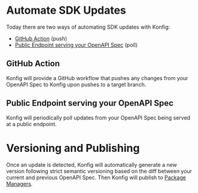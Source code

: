 # Automate SDK Updates

Today there are two ways of automating SDK updates with Konfig:

- [GitHub Action](automate-sdk-updates#github-action) (push)
- [Public Endpoint serving your OpenAPI Spec](automate-sdk-updates#public-endpoint-serving-your-openapi-spec) (poll)

## GitHub Action

Konfig will provide a GitHub workflow that pushes any changes from your OpenAPI Spec
to Konfig upon pushes to a target branch.

## Public Endpoint serving your OpenAPI Spec

Konfig will periodically poll updates from your OpenAPI Spec being served at a
public endpoint.

# Versioning and Publishing

Once an update is detected, Konfig will automatically generate a new version
following strict semantic versioning based on the diff between your current and
previous OpenAPI Spec. Then Konfig will publish to [Package
Managers](/reference/supported-package-managers).
